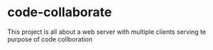 # code-collaborate
This project is all about a web server with multiple clients serving te purpose of code collboration
